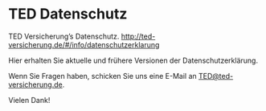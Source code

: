 # TED Datenschutz
TED Versicherung’s Datenschutz. http://ted-versicherung.de/#/info/datenschutzerklarung

Hier erhalten Sie aktuelle und frühere Versionen der Datenschutzerklärung.

Wenn Sie Fragen haben, schicken Sie uns eine E-Mail an TED@ted-versicherung.de.

Vielen Dank!
